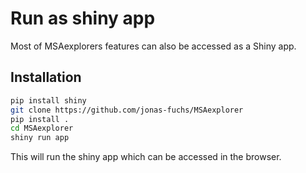 # Run as shiny app

Most of MSAexplorers features can also be accessed as a Shiny app.

## Installation

```bash
pip install shiny
git clone https://github.com/jonas-fuchs/MSAexplorer
pip install .
cd MSAexplorer
shiny run app
```

This will run the shiny app which can be accessed in the browser.